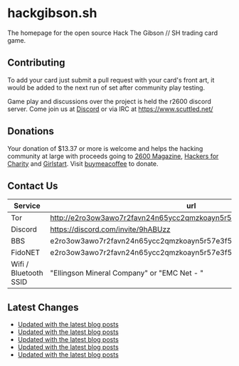 # hackgibson.sh
The homepage for the open source Hack The Gibson // SH trading card game.


## Contributing

To add your card just submit a pull request with your card's front art, it would be added to the next run of set after community play testing.

Game play and discussions over the project is held the r2600 discord server. Come join us at [Discord](https://discord.com/invite/9hABUzz) or via IRC at https://www.scuttled.net/


## Donations

Your donation of $13.37 or more is welcome and helps the hacking community at large with proceeds going to [2600 Magazine](https://2600.com/), [Hackers for Charity](https://hackersforcharity.org) and [Girlstart](https://girlstart.org).  Visit [buymeacoffee](https://www.buymeacoffee.com/hackgibson.sh) to donate.


## Contact Us

Service | url
-|-
Tor | http://e2ro3ow3awo7r2favn24n65ycc2qmzkoayn5r57e3f56nvjwdcgg32ad.onion
Discord | https://discord.com/invite/9hABUzz
BBS | e2ro3ow3awo7r2favn24n65ycc2qmzkoayn5r57e3f56nvjwdcgg32ad.onion:23
FidoNET | e2ro3ow3awo7r2favn24n65ycc2qmzkoayn5r57e3f56nvjwdcgg32ad.onion:24554
Wifi / Bluetooth SSID | "Ellingson Mineral Company" or "EMC Net - <fidonet address>"

## Latest Changes
<!-- BLOG-POST-LIST:START -->
- [Updated with the latest blog posts](https://github.com/DFW2600/hackgibson.sh/commit/67adbc07b69795f2b3b511badccdb23bff9e4f21)
- [Updated with the latest blog posts](https://github.com/DFW2600/hackgibson.sh/commit/d3cd011788adac33d80b3acd1e0df7f7e19ad10c)
- [Updated with the latest blog posts](https://github.com/DFW2600/hackgibson.sh/commit/bf0bd6dea600ba768e991c9f1768cdcd485c2a93)
- [Updated with the latest blog posts](https://github.com/DFW2600/hackgibson.sh/commit/402dd5c11c729bcd411ee2033f82d996d4571727)
- [Updated with the latest blog posts](https://github.com/DFW2600/hackgibson.sh/commit/b101d7547129ddbf92ae722c2dc012529db4eee4)
<!-- BLOG-POST-LIST:END -->

